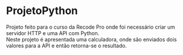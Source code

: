 # ProjetoPython  
Projeto feito para o curso da Recode Pro onde foi necessário criar um servidor HTTP e uma API com Python.  
Neste projeto é apresentada uma calculadora, onde são enviados dois valores para a API e então retorna-se o resultado.
